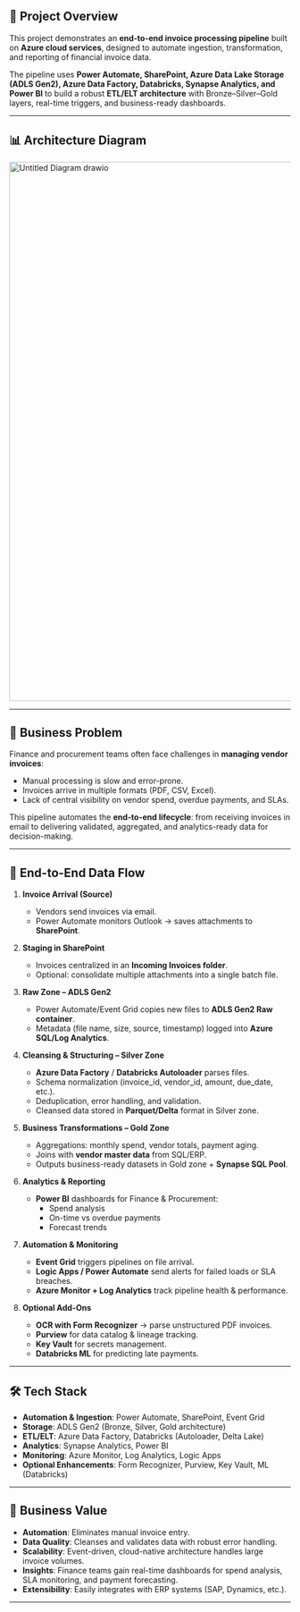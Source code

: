

## 📌 Project Overview  
This project demonstrates an **end-to-end invoice processing pipeline** built on **Azure cloud services**, designed to automate ingestion, transformation, and reporting of financial invoice data.  

The pipeline uses **Power Automate, SharePoint, Azure Data Lake Storage (ADLS Gen2), Azure Data Factory, Databricks, Synapse Analytics, and Power BI** to build a robust **ETL/ELT architecture** with Bronze–Silver–Gold layers, real-time triggers, and business-ready dashboards.  

---

## 📊 Architecture Diagram  

<img width="1431" height="965" alt="Untitled Diagram drawio" src="https://github.com/user-attachments/assets/27182811-9a4a-4165-b8e8-7a5727f24d1e" />



---

## 🎯 Business Problem  
Finance and procurement teams often face challenges in **managing vendor invoices**:  
- Manual processing is slow and error-prone.  
- Invoices arrive in multiple formats (PDF, CSV, Excel).  
- Lack of central visibility on vendor spend, overdue payments, and SLAs.  

This pipeline automates the **end-to-end lifecycle**: from receiving invoices in email to delivering validated, aggregated, and analytics-ready data for decision-making.  

---

## 🔹 End-to-End Data Flow  

1. **Invoice Arrival (Source)**  
   - Vendors send invoices via email.  
   - Power Automate monitors Outlook → saves attachments to **SharePoint**.  

2. **Staging in SharePoint**  
   - Invoices centralized in an **Incoming Invoices folder**.  
   - Optional: consolidate multiple attachments into a single batch file.  

3. **Raw Zone – ADLS Gen2**  
   - Power Automate/Event Grid copies new files to **ADLS Gen2 Raw container**.  
   - Metadata (file name, size, source, timestamp) logged into **Azure SQL/Log Analytics**.  

4. **Cleansing & Structuring – Silver Zone**  
   - **Azure Data Factory** / **Databricks Autoloader** parses files.  
   - Schema normalization (invoice_id, vendor_id, amount, due_date, etc.).  
   - Deduplication, error handling, and validation.  
   - Cleansed data stored in **Parquet/Delta** format in Silver zone.  

5. **Business Transformations – Gold Zone**  
   - Aggregations: monthly spend, vendor totals, payment aging.  
   - Joins with **vendor master data** from SQL/ERP.  
   - Outputs business-ready datasets in Gold zone + **Synapse SQL Pool**.  

6. **Analytics & Reporting**  
   - **Power BI** dashboards for Finance & Procurement:  
     - Spend analysis  
     - On-time vs overdue payments  
     - Forecast trends  

7. **Automation & Monitoring**  
   - **Event Grid** triggers pipelines on file arrival.  
   - **Logic Apps / Power Automate** send alerts for failed loads or SLA breaches.  
   - **Azure Monitor + Log Analytics** track pipeline health & performance.  

8. **Optional Add-Ons**  
   - **OCR with Form Recognizer** → parse unstructured PDF invoices.  
   - **Purview** for data catalog & lineage tracking.  
   - **Key Vault** for secrets management.  
   - **Databricks ML** for predicting late payments.  

---

## 🛠️ Tech Stack  

- **Automation & Ingestion**: Power Automate, SharePoint, Event Grid  
- **Storage**: ADLS Gen2 (Bronze, Silver, Gold architecture)  
- **ETL/ELT**: Azure Data Factory, Databricks (Autoloader, Delta Lake)  
- **Analytics**: Synapse Analytics, Power BI  
- **Monitoring**: Azure Monitor, Log Analytics, Logic Apps  
- **Optional Enhancements**: Form Recognizer, Purview, Key Vault, ML (Databricks)  

---

## 🚀 Business Value  

- **Automation**: Eliminates manual invoice entry.  
- **Data Quality**: Cleanses and validates data with robust error handling.  
- **Scalability**: Event-driven, cloud-native architecture handles large invoice volumes.  
- **Insights**: Finance teams gain real-time dashboards for spend analysis, SLA monitoring, and payment forecasting.  
- **Extensibility**: Easily integrates with ERP systems (SAP, Dynamics, etc.).  

---




